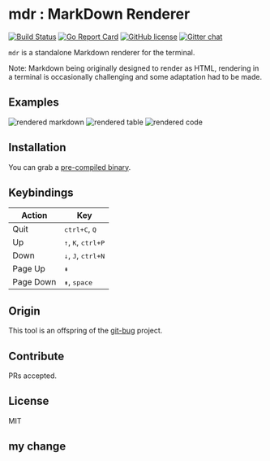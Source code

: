 # mdr : MarkDown Renderer

[![Build Status](https://travis-ci.org/MichaelMure/mdr.svg?branch=master)](https://travis-ci.org/MichaelMure/mdr)
[![Go Report Card](https://goreportcard.com/badge/github.com/MichaelMure/mdr)](https://goreportcard.com/report/github.com/MichaelMure/mdr)
[![GitHub license](https://img.shields.io/github/license/MichaelMure/mdr.svg)](https://github.com/MichaelMure/mdr/blob/master/LICENSE)
[![Gitter chat](https://badges.gitter.im/gitterHQ/gitter.png)](https://gitter.im/the-git-bug/Lobby)

`mdr` is a standalone Markdown renderer for the terminal.

Note: Markdown being originally designed to render as HTML, rendering in a terminal is occasionally challenging and some adaptation had to be made. 

## Examples

![rendered markdown](examples/markdown.png)
![rendered table](examples/table.png)
![rendered code](examples/code.png)

## Installation

You can grab a [pre-compiled binary](https://github.com/MichaelMure/mdr/releases/latest).

## Keybindings

| Action | Key |
|--------|-----|
| Quit | <kbd>ctrl+C</kbd>, <kbd>Q</kbd>|
| Up | <kbd>↑</kbd>, <kbd>K</kbd>, <kbd>ctrl+P</kbd>|
| Down | <kbd>↓</kbd>, <kbd>J</kbd>, <kbd>ctrl+N</kbd> |
| Page Up | <kbd>⇞</kbd> |
| Page Down | <kbd>⇟</kbd>, <kbd>space</kbd> |

## Origin

This tool is an offspring of the [git-bug](https://github.com/MichaelMure/git-bug) project.

## Contribute

PRs accepted.

## License

MIT

## my change
